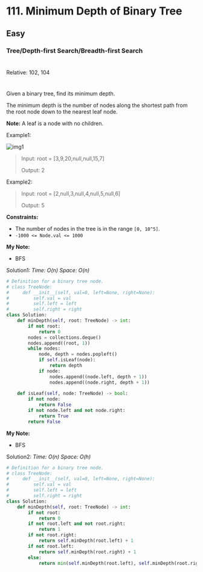 # 111. Minimum Depth of Binary Tree
## Easy
### Tree/Depth-first Search/Breadth-first Search
#
Relative: 102, 104
#

Given a binary tree, find its minimum depth.

The minimum depth is the number of nodes along the shortest path from the root node down to the nearest leaf node.

**Note:**
A leaf is a node with no children.

Example1:

![img1](https://assets.leetcode.com/uploads/2020/10/12/ex_depth.jpg)
> Input: root = [3,9,20,null,null,15,7]
> 
> Output: 2

Example2:
> Input: root = [2,null,3,null,4,null,5,null,6]
> 
> Output: 5

**Constraints:** 
* The number of nodes in the tree is in the range ```[0, 10^5]```.
* ```-1000 <= Node.val <= 1000```

**My Note:**
* BFS

Solution1:
*Time: O(n)*
*Space: O(n)*
```python
# Definition for a binary tree node.
# class TreeNode:
#     def __init__(self, val=0, left=None, right=None):
#         self.val = val
#         self.left = left
#         self.right = right
class Solution:
    def minDepth(self, root: TreeNode) -> int:
        if not root:
            return 0
        nodes = collections.deque()
        nodes.append((root, 1))
        while nodes:
            node, depth = nodes.popleft()
            if self.isLeaf(node):
                return depth
            if node:
                nodes.append((node.left, depth + 1))
                nodes.append((node.right, depth + 1))
        
    def isLeaf(self, node: TreeNode) -> bool:
        if not node:
            return False
        if not node.left and not node.right:
            return True
        return False
```

**My Note:**
* BFS

Solution2:
*Time: O(n)*
*Space: O(h)*
```python
# Definition for a binary tree node.
# class TreeNode:
#     def __init__(self, val=0, left=None, right=None):
#         self.val = val
#         self.left = left
#         self.right = right
class Solution:
    def minDepth(self, root: TreeNode) -> int:
        if not root:
            return 0
        if not root.left and not root.right:
            return 1
        if not root.right:
            return self.minDepth(root.left) + 1
        if not root.left:
            return self.minDepth(root.right) + 1
        else:
            return min(self.minDepth(root.left), self.minDepth(root.right)) + 1
```
